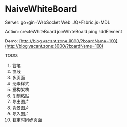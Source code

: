 # NaiveWhiteBoard

Server: go+gin+WebSocket
Web: JQ+Fabric.js+MDL

Action:
createWhiteBoard
joinWhiteBoard
ping
addElement

Demo: [http://blog.vacant.zone:8000/?boardName=100](http://blog.vacant.zone:8000/?boardName=100)

TODO:
1. 铅笔
2. 直线
3. 多页面
4. 元素样式
5. 重构架构
6. 复制粘贴
7. 导出图片
8. 背景图片
9. 导入图片
10. 锁定时同步页面